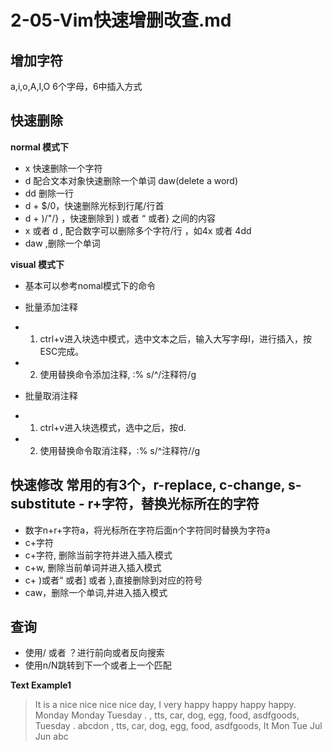 # 2-05-Vim快速增删改查.md

## 增加字符
a,i,o,A,I,O 6个字母，6中插入方式

## 快速删除
**normal 模式下**
- x 快速删除一个字符
- d 配合文本对象快速删除一个单词 daw(delete a word)
- dd 删除一行
- d + $/0，快速删除光标到行尾/行首
- d + )/"/} ，快速删除到 ) 或者 “ 或者} 之间的内容
- x 或者 d , 配合数字可以删除多个字符/行 ，如4x 或者 4dd
- daw ,删除一个单词

**visual 模式下**
- 基本可以参考nomal模式下的命令
- 批量添加注释
- 1. ctrl+v进入块选中模式，选中文本之后，输入大写字母I，进行插入，按ESC完成。
- 2. 使用替换命令添加注释, :% s/^/注释符/g

- 批量取消注释
- 1. ctrl+v进入块选模式，选中之后，按d.
- 2. 使用替换命令取消注释，:% s/^注释符//g


## 快速修改 **常用的有3个，r-replace, c-change, s-substitute** - r+字符，替换光标所在的字符 
- 数字n+r+字符a，将光标所在字符后面n个字符同时替换为字符a
- c+字符
- c+字符, 删除当前字符并进入插入模式
- c+w, 删除当前单词并进入插入模式
- c+ )或者“ 或者] 或者 },直接删除到对应的符号
- caw，删除一个单词,并进入插入模式

## 查询
- 使用/ 或者 ？进行前向或者反向搜索
- 使用n/N跳转到下一个或者上一个匹配

**Text Example1**
> It is a nice nice nice nice day, I very happy happy happy  happy.
Monday 
Monday 
Tuesday 
.
 , tts, car, dog, egg, food,   asdfgoods,
Tuesday 
.
abcdon , tts, car, dog, egg, food,   asdfgoods,
It 
Mon
Tue
Jul
Jun
abc
